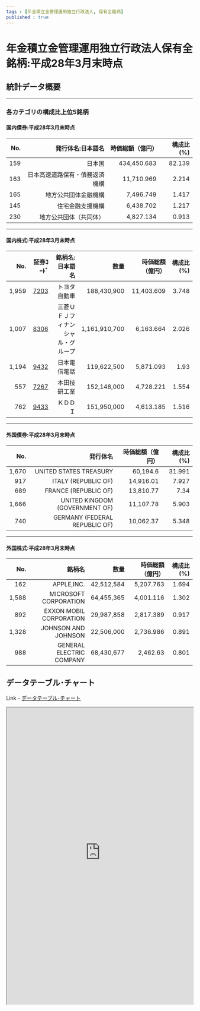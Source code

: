 ```yaml
--- 
tags : [年金積立金管理運用独立行政法人, 保有全銘柄] 
published : true
---
```

# 年金積立金管理運用独立行政法人保有全銘柄:平成28年3月末時点
## 統計データ概要

***
### 各カテゴリの構成比上位5銘柄

#### 国内債券:平成28年3月末時点

| No.|              発行体名:日本語名| 時価総額（億円）| 構成比(%)|
|---:|------------------------------:|----------------:|---------:|
| 159|                         日本国|      434,450.683|    82.139|
| 163| 日本高速道路保有・債務返済機構|       11,710.969|     2.214|
| 165|           地方公共団体金融機構|        7,496.749|     1.417|
| 145|               住宅金融支援機構|        6,438.702|     1.217|
| 230|         地方公共団体（共同体）|        4,827.134|     0.913|

***	
#### 国内株式:平成28年3月末時点


|   No.|                                                                                        証券ｺｰﾄﾞ|                    銘柄名:日本語名|          数量| 時価総額（億円）| 構成比(%)|
|-----:|-----------------------------------------------------------------------------------------------:|----------------------------------:|-------------:|----------------:|---------:|
| 1,959| <a href="http://stocks.finance.yahoo.co.jp/stocks/detail/?code=7203.t" target="_blank">7203</a>|                       トヨタ自動車|   188,430,900|       11,403.609|     3.748|
| 1,007| <a href="http://stocks.finance.yahoo.co.jp/stocks/detail/?code=8306.t" target="_blank">8306</a>| 三菱ＵＦＪフィナンシャル・グループ| 1,161,910,700|        6,163.664|     2.026|
| 1,194| <a href="http://stocks.finance.yahoo.co.jp/stocks/detail/?code=9432.t" target="_blank">9432</a>|                       日本電信電話|   119,622,500|        5,871.093|      1.93|
|   557| <a href="http://stocks.finance.yahoo.co.jp/stocks/detail/?code=7267.t" target="_blank">7267</a>|                       本田技研工業|   152,148,000|        4,728.221|     1.554|
|   762| <a href="http://stocks.finance.yahoo.co.jp/stocks/detail/?code=9433.t" target="_blank">9433</a>|                           ＫＤＤＩ|   151,950,000|        4,613.185|     1.516|

***
#### 外国債券:平成28年3月末時点

|   No.|                       発行体名| 時価総額（億円）| 構成比(%)|
|-----:|------------------------------:|----------------:|---------:|
| 1,670|         UNITED STATES TREASURY|         60,194.6|    31.991|
|   917|            ITALY (REPUBLIC OF)|        14,916.01|     7.927|
|   689|           FRANCE (REPUBLIC OF)|        13,810.77|      7.34|
| 1,666| UNITED KINGDOM (GOVERNMENT OF)|        11,107.78|     5.903|
|   740|  GERMANY (FEDERAL REPUBLIC OF)|        10,062.37|     5.348|


***
#### 外国株式:平成28年3月末時点


|   No.|                   銘柄名|       数量| 時価総額（億円）| 構成比(%)|
|-----:|------------------------:|----------:|----------------:|---------:|
|   162|               APPLE,INC.| 42,512,584|        5,207.763|     1.694|
| 1,588|    MICROSOFT CORPORATION| 64,455,365|        4,001.116|     1.302|
|   892|  EXXON MOBIL CORPORATION| 29,987,858|        2,817.389|     0.917|
| 1,328|      JOHNSON AND JOHNSON| 22,506,000|        2,736.986|     0.891|
|   988| GENERAL ELECTRIC COMPANY| 68,430,677|         2,462.63|     0.801|

	
	
## データテーブル･チャート
Link - [データテーブル･チャート](http://knowledgevault.saecanet.com/charts/am-consulting.co.jp-PortfolioGPIF.html)
<iframe src="http://knowledgevault.saecanet.com/charts/am-consulting.co.jp-PortfolioGPIF.html" width="100%" height="800px"></iframe>